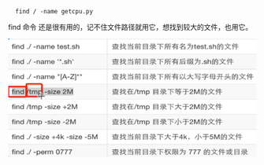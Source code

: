 ```shell
  find / -name getcpu.py
```

find 命令 还是很有用的，记不住文件路径就用它，想找到较大的文件，也用它。

![1565700956332](1565700956332.png)

